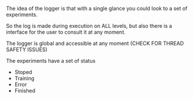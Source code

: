 The idea of the logger is that with a single
glance you could look to a set of experiments.

So the log is made during execution on ALL levels,
but also there is a interface for the user to
consult it at any moment.

The logger is global and accessible at any moment
(CHECK FOR THREAD SAFETY ISSUES)

The experiments have a set of status

* Stoped
* Training
* Error
* Finished
